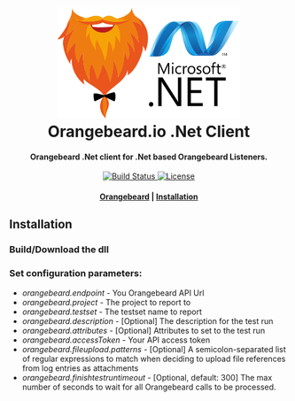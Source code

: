 <h1 align="center">
  <a href="https://github.com/orangebeard-io/dotnet-client">
    <img src="https://raw.githubusercontent.com/orangebeard-io/dotnet-client/master/.github/logo.svg" alt="Orangebeard.io .Net Client" height="200">
  </a>
  <br>Orangebeard.io .Net Client<br>
</h1>

<h4 align="center">Orangebeard .Net client for .Net based Orangebeard Listeners.</h4>

<p align="center">
  <a href="https://github.com/orangebeard-io/java-client/actions">
    <img src="https://img.shields.io/github/workflow/status/orangebeard-io/java-client/release?style=flat-square"
      alt="Build Status" />
  </a>
  <a href="https://github.com/orangebeard-io/java-client/blob/master/LICENSE">
    <img src="https://img.shields.io/github/license/orangebeard-io/dotnet-client?style=flat-square"
      alt="License" />
  </a>
</p>

<div align="center">
  <h4>
    <a href="https://orangebeard.io">Orangebeard</a> |
    <a href="#installation">Installation</a>
  </h4>
</div>

## Installation

### Build/Download the dll

### Set configuration parameters:

- *orangebeard.endpoint* - You Orangebeard API Url
- *orangebeard.project* - The project to report to
- *orangebeard.testset* - The testset name to report
- *orangebeard.description* - [Optional] The description for the test run
- *orangebeard.attributes* - [Optional] Attributes to set to the test run
- *orangebeard.accessToken* - Your API access token
- *orangebeard.fileupload.patterns* - [Optional] A semicolon-separated list of regular expressions to match when
  deciding to upload file references from log entries as attachments
- *orangebeard.finishtestruntimeout* - [Optional, default: 300] The max number of seconds to wait for all Orangebeard
  calls to be processed. 